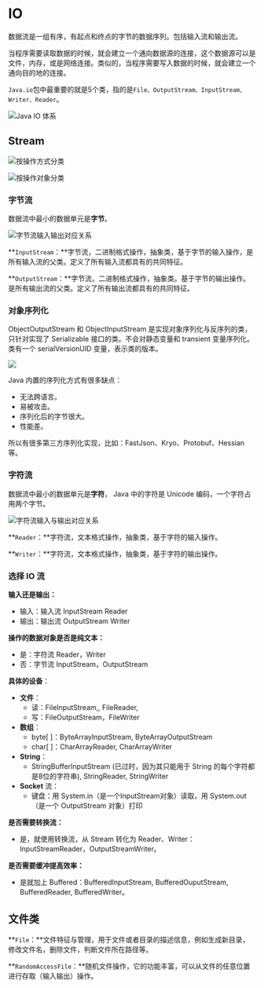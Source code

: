 # IO

数据流是一组有序，有起点和终点的字节的数据序列。包括输入流和输出流。

当程序需要读取数据的时候，就会建立一个通向数据源的连接，这个数据源可以是文件，内存，或是网络连接。类似的，当程序需要写入数据的时候，就会建立一个通向目的地的连接。

`Java.io`包中最重要的就是5个类，指的是`File、OutputStream、InputStream、Writer、Reader`。

![Java IO &#x4F53;&#x7CFB;](../../.gitbook/assets/image%20%28257%29.png)

## Stream

![&#x6309;&#x64CD;&#x4F5C;&#x65B9;&#x5F0F;&#x5206;&#x7C7B;](../../.gitbook/assets/image%20%28241%29.png)

![&#x6309;&#x64CD;&#x4F5C;&#x5BF9;&#x8C61;&#x5206;&#x7C7B;](../../.gitbook/assets/image%20%28172%29.png)

### 字节流

数据流中最小的数据单元是**字节**。

![&#x5B57;&#x8282;&#x6D41;&#x8F93;&#x5165;&#x8F93;&#x51FA;&#x5BF9;&#x5E94;&#x5173;&#x7CFB;](../../.gitbook/assets/image%20%28187%29.png)



**`InputStream`：**字节流，二进制格式操作，抽象类，基于字节的输入操作，是所有输入流的父类。定义了所有输入流都具有的共同特征。

**`OutputStream`：**字节流，二进制格式操作，抽象类。基于字节的输出操作。是所有输出流的父类。定义了所有输出流都具有的共同特征。

### 对象序列化

ObjectOutputStream 和 ObjectInputStream 是实现对象序列化与反序列的类，只针对实现了 Serializable 接口的类。不会对静态变量和 transient 变量序列化。类有一个 serialVersionUID 变量，表示类的版本。

![](../../.gitbook/assets/image%20%28168%29.png)

Java 内置的序列化方式有很多缺点：

* 无法跨语言。
* 易被攻击。
* 序列化后的字节很大。
* 性能差。

所以有很多第三方序列化实现，比如：FastJson、Kryo、Protobuf、Hessian 等。

### 字符流

数据流中最小的数据单元是**字符**， Java 中的字符是 Unicode 编码，一个字符占用两个字节。

![&#x5B57;&#x7B26;&#x6D41;&#x8F93;&#x5165;&#x4E0E;&#x8F93;&#x51FA;&#x5BF9;&#x5E94;&#x5173;&#x7CFB;](../../.gitbook/assets/image%20%2846%29.png)

**`Reader`：**字符流，文本格式操作，抽象类，基于字符的输入操作。

**`Writer`：**字符流，文本格式操作，抽象类，基于字符的输出操作。

### 选择 IO 流

**输入还是输出：**

* 输入：输入流 InputStream Reader
* 输出：输出流 OutputStream Writer

**操作的数据对象是否是纯文本：**

* 是：字符流 Reader，Writer
* 否：字节流 InputStream，OutputStream

**具体的设备**：

* **文件**：
  * 读：FileInputStream,, FileReader,
  * 写：FileOutputStream，FileWriter
* **数组**：
  * byte\[ \]：ByteArrayInputStream, ByteArrayOutputStream
  * char\[ \]：CharArrayReader, CharArrayWriter
* **String**：
  * StringBufferInputStream \(已过时，因为其只能用于 String 的每个字符都是8位的字符串\), StringReader, StringWriter
* **Socket** 流：
  * 键盘：用 System.in（是一个InputStream对象）读取，用 System.out（是一个 OutputStream 对象）打印

**是否需要转换流：**

* 是，就使用转换流，从 Stream 转化为 Reader、Writer：InputStreamReader，OutputStreamWriter。

**是否需要缓冲提高效率：**

* 是就加上 Buffered：BufferedInputStream, BufferedOuputStream, BufferedReader, BufferedWriter。

## 文件类

**`File`：**文件特征与管理，用于文件或者目录的描述信息，例如生成新目录，修改文件名，删除文件，判断文件所在路径等。

**`RandomAccessFile`：**随机文件操作，它的功能丰富，可以从文件的任意位置进行存取（输入输出）操作。

